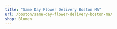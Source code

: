 ```yaml
---
title: "Same Day Flower Delivery Boston MA"
url: /boston/same-day-flower-delivery-boston-ma/
shop: Blumen
---
```

